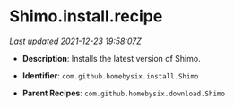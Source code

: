 # Shimo.install.recipe

_Last updated 2021-12-23 19:58:07Z_

- **Description**: Installs the latest version of Shimo.

- **Identifier**: `com.github.homebysix.install.Shimo`

- **Parent Recipes**: `com.github.homebysix.download.Shimo`